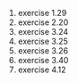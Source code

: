 1. exercise 1.29
2. exercise 2.20
3. exercise 3.24
4. exercise 3.25
5. exercise 3.26
6. exercise 3.40
7. exercise 4.12

